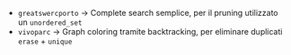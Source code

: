 * `greatswercporto` -> Complete search semplice, per il pruning utilizzato un `unordered_set`
* `vivoparc` -> Graph coloring tramite backtracking, per eliminare duplicati `erase` + `unique`